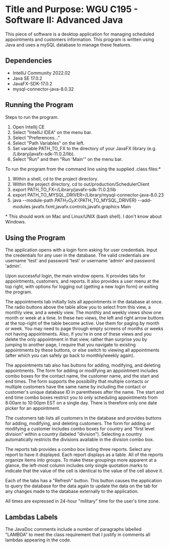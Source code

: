 # Title and Purpose:  WGU C195 - Software II: Advanced Java

This piece of software is a desktop application for managing scheduled appointments and customers information. This program is written using Java and uses a mySQL database to manage these features. 

## Dependencies

- IntelliJ Community 2022.02
- Java SE 17.0.2
- JavaFX-SDK-17.0.2
- mysql-connector-java-8.0.32

## Running the Program


Steps to run the program. 

1. Open Intellij CE
2. Select "IntelliJ IDEA" on the menu bar.
3. Select "Preferences..."
4. Select "Path Variables" on the left.
5. Set variable PATH_TO_FX to the directory of your JavaFX library (e.g. /Library/javafx-sdk-11.0.2/lib).
6. Select "Run" and then "Run 'Main'" on the menu bar.

To run the program from the command line using the supplied .class files:\*

1. Within a shell, cd to the project directory.
2. Within the project directory, cd to out/production/SchedulerClient
3. export PATH_TO_FX=/Library/javafx-sdk-11.0.2/lib
4. export PATH_TO_MYSQL_DRIVER=/Library/mysql-connector-java-8.0.23
5. java --module-path ${PATH_TO_FX}:${PATH_TO_MYSQL_DRIVER} --add-modules javafx.fxml,javafx.controls,javafx.graphics Main

\* This should work on Mac and Linux/UNIX (bash shell). I don't know about Windows.

## Using the Program

The application opens with a login form asking for user credentials. Input the credentials for any user in the database. The valid credentials are username 'test' and password 'test' or username 'admin' and password 'admin'.

Upon successful login, the main window opens. It provides tabs for appointments, customers, and reports. It also provides a user menu at the top right, with options for logging out (getting a new login form) or exiting the program.

The appointments tab initially lists all appointments in the database at once. The radio buttons above the table allow you to select from this view, a monthly view, and a weekly view. The monthly and weekly views show one month or week at a time. In these two views, the left and right arrow buttons at the top-right of the table become active. Use them for paging by month or week. You may need to page through empty screens of months or weeks not having appointments. Also, if you're in one of these views and you delete the only appointment in that view, rather than surprise you by jumping to another page, I require that you navigate to existing appointments by these buttons, or else switch to viewing all appointments (after which you can safely go back to monthly/weekly again).

The appointments tab also has buttons for adding, modifying, and deleting appointments. The form for adding or modifying an appointment includes combo boxes for the contact name, the customer name, and the start and end times. The form supports the possibility that multiple contacts or multiple customers have the same name by including the contact or customer's unique database ID in parentheses after the name. The start and end time combo boxes restrict you to only scheduling appointments from 8:00am to 10:00pm EST on a single day. There is therefore only one date picker for an appointment.

The customers tab lists all customers in the database and provides buttons for adding, modifying, and deleting customers. The form for adding or modifying a customer includes combo boxes for country and "first level division" within a country (labeled "division"). Selecting a country automatically restricts the divisions available in the division combo box.

The reports tab provides a combo box listing three reports. Select any report to have it displayed. Each report displays as a table. All of the reports organize items into groups. To make these groupings more apparent at a glance, the left-most column includes only single quotation marks to indicate that the value of the cell is identical to the value of the cell above it.

Each of the tabs has a "Refresh" button. This button causes the application to query the database for the data again to update the data on the tab for any changes made to the database externally to the application.

All times are expressed in 24-hour "military" time for the user's time zone.

## Lambdas Labels

The JavaDoc comments include a number of paragraphs labelled "LAMBDA" to meet the class requirement that I justify in comments all lambdas appearing in the code.